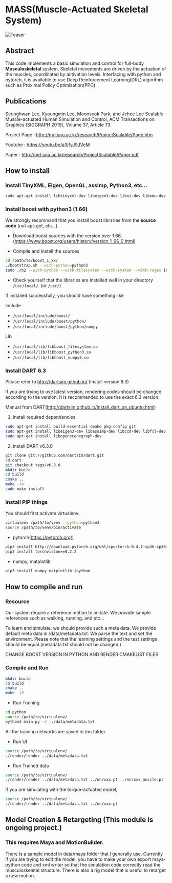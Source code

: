 # MASS(Muscle-Actuated Skeletal System)

![Teaser](png/Teaser.png)
## Abstract

This code implements a basic simulation and control for full-body **Musculoskeletal** system. Skeletal movements are driven by the actuation of the muscles, coordinated by activation levels. Interfacing with python and pytorch, it is available to use Deep Reinforcement Learning(DRL) algorithm such as Proximal Policy Optimization(PPO).

## Publications

Seunghwan Lee, Kyoungmin Lee, Moonseok Park, and Jehee Lee 
Scalable Muscle-actuated Human Simulation and Control, 
ACM Transactions on Graphics (SIGGRAPH 2019), Volume 37, Article 73. 

Project Page : http://mrl.snu.ac.kr/research/ProjectScalable/Page.htm

Youtube : https://youtu.be/a3jfyJ9JVeM

Paper : http://mrl.snu.ac.kr/research/ProjectScalable/Paper.pdf

## How to install

### Install TinyXML, Eigen, OpenGL, assimp, Python3, etc...

```bash
sudo apt-get install libtinyxml-dev libeigen3-dev libxi-dev libxmu-dev freeglut3-dev libassimp-dev libpython3-dev python3-tk python3-numpy virtualenv ipython3 cmake-curses-gui
```

### Install boost with python3 (1.66)

We strongly recommand that you install boost libraries from the **source code**
(not apt-get, etc...).

- Download boost sources with the version over 1.66.(https://www.boost.org/users/history/version_1_66_0.html)

- Compile and Install the sources

```bash
cd /path/to/boost_1_xx/
./bootstrap.sh --with-python=python3
sudo ./b2 --with-python --with-filesystem --with-system --with-regex install
```

- Check yourself that the libraries are installed well in your directory `/usr/local/`. (or `/usr/`)

If installed successfully, you should have something like

Include

* `/usr/local/include/boost/`
* `/usr/local/include/boost/python/`
* `/usr/local/include/boost/python/numpy`

Lib 

* `/usr/local/lib/libboost_filesystem.so`
* `/usr/local/lib/libboost_python3.so`
* `/usr/local/lib/libboost_numpy3.so`


### Install DART 6.3

Please refer to http://dartsim.github.io/ (Install version 6.3)

If you are trying to use latest version, rendering codes should be changed according to the version. It is recommended to use the exact 6.3 version.

Manual from DART(http://dartsim.github.io/install_dart_on_ubuntu.html)
1. install required dependencies

```bash
sudo apt-get install build-essential cmake pkg-config git
sudo apt-get install libeigen3-dev libassimp-dev libccd-dev libfcl-dev libboost-regex-dev libboost-system-dev
sudo apt-get install libopenscenegraph-dev
```
2. install DART v6.3.0

```bash
git clone git://github.com/dartsim/dart.git
cd dart
git checkout tags/v6.3.0
mkdir build
cd build
cmake ..
make -j4
sudo make install
```

### Install PIP things

You should first activate virtualenv.
```bash
virtualenv /path/to/venv --python=python3
source /path/to/venv/bin/activate
```
- pytorch(https://pytorch.org/)

```bash
pip3 install http://download.pytorch.org/whl/cpu/torch-0.4.1-cp36-cp36m-linux_x86_64.whl 
pip3 install torchvision==0.2.2
```

- numpy, matplotlib

```bash
pip3 install numpy matplotlib ipython
```

## How to compile and run

### Resource

Our system require a reference motion to imitate. We provide sample references such as walking, running, and etc... 

To learn and simulate, we should provide such a meta data. We provide default meta data in /data/metadata.txt. We parse the text and set the environment. Please note that the learning settings and the test settings should be equal.(metadata.txt should not be changed.)

CHANGE BOOST VERSION IN PYTHON AND RENDER CMAKELIST FILES


### Compile and Run

```bash
mkdir build
cd build
cmake .. 
make -j8
```

- Run Training
```bash
cd python
source /path/to/virtualenv/
python3 main.py -d ../data/metadata.txt
```

All the training networks are saved in /nn folder.

- Run UI
```bash
source /path/to/virtualenv/
./render/render ../data/metadata.txt
```

- Run Trained data
```bash
source /path/to/virtualenv/
./render/render ../data/metadata.txt ../nn/xxx.pt ../nn/xxx_muscle.pt
```

If you are simulating with the torque-actuated model, 
```bash
source /path/to/virtualenv/
./render/render ../data/metadata.txt ../nn/xxx.pt
```


## Model Creation & Retargeting (This module is ongoing project.)

### This requires Maya and MotionBuilder.

There is a sample model in data/maya folder that I generally use. Currently if you are trying to edit the model, you have to make your own export maya-python code and xml writer so that the simulation code correctly read the musculoskeletal structure. 
There is also a rig model that is useful to retarget a new motion. 
